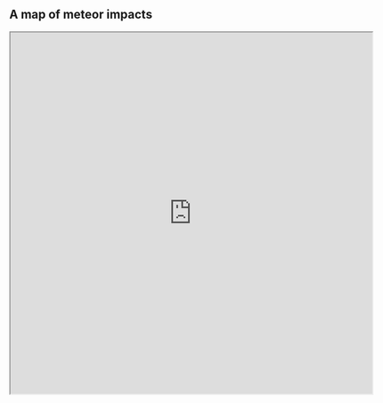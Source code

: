 ## A map of meteor impacts

<iframe src="https://K6221.github.io/leaflet_intro/test.html" height="650" width="650"></iframe>
